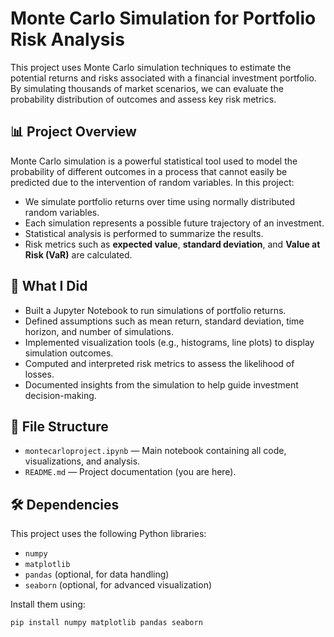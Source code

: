 # Monte Carlo Simulation for Portfolio Risk Analysis

This project uses Monte Carlo simulation techniques to estimate the potential returns and risks associated with a financial investment portfolio. By simulating thousands of market scenarios, we can evaluate the probability distribution of outcomes and assess key risk metrics.

## 📊 Project Overview

Monte Carlo simulation is a powerful statistical tool used to model the probability of different outcomes in a process that cannot easily be predicted due to the intervention of random variables. In this project:

- We simulate portfolio returns over time using normally distributed random variables.
- Each simulation represents a possible future trajectory of an investment.
- Statistical analysis is performed to summarize the results.
- Risk metrics such as **expected value**, **standard deviation**, and **Value at Risk (VaR)** are calculated.

## 🔧 What I Did

- Built a Jupyter Notebook to run simulations of portfolio returns.
- Defined assumptions such as mean return, standard deviation, time horizon, and number of simulations.
- Implemented visualization tools (e.g., histograms, line plots) to display simulation outcomes.
- Computed and interpreted risk metrics to assess the likelihood of losses.
- Documented insights from the simulation to help guide investment decision-making.

## 📁 File Structure

- `montecarloproject.ipynb` — Main notebook containing all code, visualizations, and analysis.
- `README.md` — Project documentation (you are here).

## 🛠️ Dependencies

This project uses the following Python libraries:

- `numpy`
- `matplotlib`
- `pandas` (optional, for data handling)
- `seaborn` (optional, for advanced visualization)

Install them using:

```bash
pip install numpy matplotlib pandas seaborn
